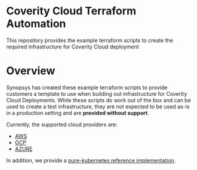 # Coverity Cloud Terraform Automation

This repository provides the example terraform scripts to create the required infrastructure for Coverity Cloud deployment

# Overview

Synopsys has created these example terraform scripts to provide customers a template to use when building out infrastructure for Coverity Cloud Deployments. While these scripts do work out of the box and can be used to create a test infrastructure, they are not expected to be used as-is in a production setting and are **provided without support**.

Currently, the supported cloud providers are:
- [AWS](./2022.3/aws)
- [GCP](./2022.3/gcp)
- [AZURE](./2022.3/azure)


In addition, we provide a [pure-kubernetes reference implementation](./2022.3/kubernetes).